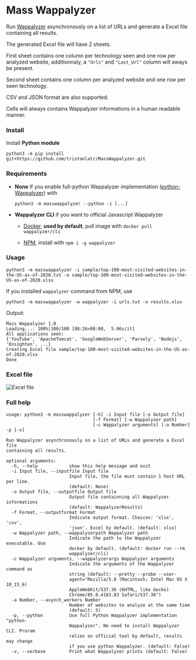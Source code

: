 # Mass Wappalyzer

Run [Wappalyzer](https://github.com/aliasio/wappalyzer) asynchronously on a list of URLs and generate a Excel file containing all results.   

The generated Excel file will have 2 sheets.  

First sheet contains one column per technology seen and one row per analyzed website, additionnaly, a `"Urls"` and `"Last_Url"` column will aways be present.   

Second sheet contains one column per analyzed website and one row per seen technology.    

CSV and JSON format are also supported.   

Cells will always contains Wappalyzer informations in a human readable manner.   

### Install

Install **Python module**  

    python3 -m pip install git+https://github.com/tristanlatr/MassWappalyzer.git

### Requirements

- **None** If you enable full-python Wappalyzer implementation ([python-Wappalyzer](https://github.com/chorsley/python-Wappalyzer)) with 

      python3 -m masswappalyzer --python -i [...]

- **Wappalyzer CLI** if you want to official Javascript Wappalyzer

  - [Docker](https://hub.docker.com/r/wappalyzer/cli/), **used by default**, pull image with `docker pull wappalyzer/cli`

  - [NPM](https://www.npmjs.com/package/wappalyzer), install with `npm i -g wappalyzer`  

### Usage

    python3 -m masswappalyzer -i sample/top-100-most-visited-websites-in-the-US-as-of-2020.txt -o sample/top-100-most-visited-websites-in-the-US-as-of-2020.xlsx

If you installed `wappalyzer` command from NPM, use

    python3 -m masswappalyzer -w wappalyzer -i urls.txt -o results.xlsx

Output: 
```
Mass Wappalyzer 1.0
Loading...: 100%|100/100 [08:26<00:00,  5.06s/it]
All applications seen: 
{'YouTube', 'ApacheTomcat', 'GoogleWebServer', 'Parsely', 'Nodejs', 'Ensighten', ...}
Creating Excel file sample/top-100-most-visited-websites-in-the-US-as-of-2020.xlsx
Done
```

### Excel file

![Excel file](https://raw.githubusercontent.com/tristanlatr/MassWappalyzer/master/sample/top-100-most-visited-websites-in-the-US-as-of-2020.png "Excel file")

### Full help

```
usage: python3 -m masswappalyzer [-h] -i Input file [-o Output file]
                                 [-f Format] [-w Wappalyzer path]
                                 [-c Wappalyzer arguments] [-a Number] -p [-v]

Run Wappalyzer asynchronously on a list of URLs and generate a Excel file
containing all results.

optional arguments:
  -h, --help            show this help message and exit
  -i Input file, --inputfile Input file
                        Input file, the file must contain 1 host URL per line.
                        (default: None)
  -o Output file, --outputfile Output file
                        Output file containning all Wappalyzer informations
                        (default: WappalyzerResults)
  -f Format, --outputformat Format
                        Indicate output format. Choices: 'xlsx', 'csv',
                        'json'. Excel by default. (default: xlsx)
  -w Wappalyzer path, --wappalyzerpath Wappalyzer path
                        Indicate the path to the Wappalyzer executable. Use
                        docker by default. (default: docker run --rm
                        wappalyzer/cli)
  -c Wappalyzer arguments, --wappalyzerargs Wappalyzer arguments
                        Indicate the arguments of the Wappalyzer command as
                        string (default: --pretty --probe --user-
                        agent="Mozilla/5.0 (Macintosh; Intel Mac OS X 10_15_6)
                        AppleWebKit/537.36 (KHTML, like Gecko)
                        Chrome/85.0.4183.83 Safari/537.36")
  -a Number, --asynch_workers Number
                        Number of websites to analyze at the same time
                        (default: 5)
  -p, --python          Use full Python Wappalyzer implementation "python-
                        Wappalyzer". No need to install Wappalyzer CLI. Proram
                        relies on official tool by default, results may change
                        if you use python Wappalyzer. (default: False)
  -v, --verbose         Print what Wappalyzer prints (default: False)

```
